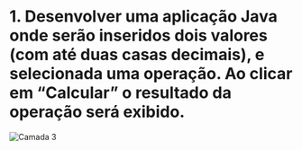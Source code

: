 # 1. Desenvolver uma aplicação Java onde serão inseridos dois valores (com até duas casas decimais), e selecionada uma operação. Ao clicar em “Calcular” o resultado da operação será exibido.

![Camada 3](https://user-images.githubusercontent.com/40611225/60880188-82920300-a219-11e9-8b83-27244e858f9f.png)

